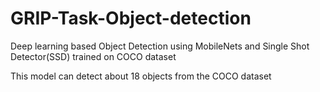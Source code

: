 # GRIP-Task-Object-detection

Deep learning based Object Detection using MobileNets and Single Shot Detector(SSD) trained on COCO dataset

This model can detect about 18 objects from the COCO dataset
